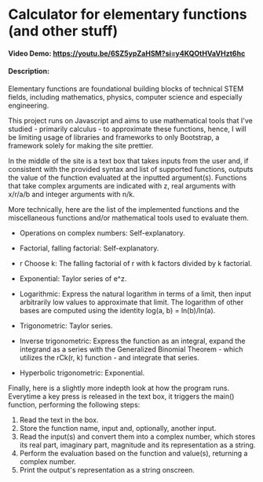 # Calculator for elementary functions (and other stuff)
#### Video Demo:  <https://youtu.be/6SZ5ypZaHSM?si=y4KQOtHVaVHzt6hc>
#### Description:
Elementary functions are foundational building blocks of technical STEM fields, including mathematics, physics, computer science and especially engineering.

This project runs on Javascript and aims to use mathematical tools that I've studied - primarily calculus - to approximate these functions, hence, I will be limiting usage of libraries and frameworks to only Bootstrap, a framework solely for making the site prettier.

In the middle of the site is a text box that takes inputs from the user and, if consistent with the provided syntax and list of supported functions, outputs the value of the function evaluated at the inputted argument(s). Functions that take complex arguments are indicated with z, real arguments with x/r/a/b and integer arguments with n/k.

More technically, here are the list of the implemented functions and the miscellaneous functions and/or mathematical tools used to evaluate them.
- Operations on complex numbers: Self-explanatory.

- Factorial, falling factorial: Self-explanatory.
- r Choose k: The falling factorial of r with k factors divided by k factorial.
- Exponential: Taylor series of e^z.
- Logarithmic: Express the natural logarithm in terms of a limit, then input arbitrarily low values to approximate that limit. The logarithm of other bases are computed using the identity log(a, b) = ln(b)/ln(a).

- Trigonometric: Taylor series.
- Inverse trigonometric: Express the function as an integral, expand the integrand as a series with the Generalized Binomial Theorem - which utilizes the rCk(r, k) function - and integrate that series.
- Hyperbolic trigonometric: Exponential.

Finally, here is a slightly more indepth look at how the program runs. Everytime a key press is released in the text box, it triggers the main() function, performing the following steps:
1. Read the text in the box.
2. Store the function name, input and, optionally, another input.
3. Read the input(s) and convert them into a complex number, which stores its real part, imaginary part, magnitude and its representation as a string.
4. Perform the evaluation based on the function and value(s), returning a complex number.
5. Print the output's representation as a string onscreen.

